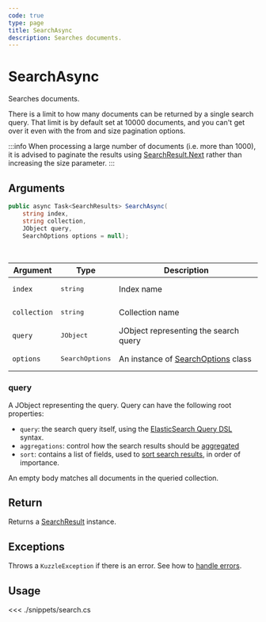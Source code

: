 ```yaml
---
code: true
type: page
title: SearchAsync
description: Searches documents.
---
```


# SearchAsync

Searches documents.

There is a limit to how many documents can be returned by a single search query.
That limit is by default set at 10000 documents, and you can't get over it even with the from and size pagination options.

:::info
When processing a large number of documents (i.e. more than 1000), it is advised to paginate the results using [SearchResult.Next](/sdk/csharp/1/core-classes/search-result/next) rather than increasing the size parameter.
:::

## Arguments

```csharp
public async Task<SearchResults> SearchAsync(
    string index, 
    string collection, 
    JObject query,
    SearchOptions options = null);
```

<br/>

| Argument     | Type                                 | Description                               |
| ------------ | ------------------------------------ | ----------------------------------------- |
| `index`      | <pre>string</pre>        | Index name                                |
| `collection` | <pre>string</pre>        | Collection name                           |
| `query`      | <pre>JObject</pre>        | JObject representing the search query |
| `options`    | <pre>SearchOptions</pre> | An instance of [SearchOptions](/sdk/csharp/1/core-classes/search-options) class|

### query

A JObject representing the query. Query can have the following root properties:

- `query`: the search query itself, using the [ElasticSearch Query DSL](https://www.elastic.co/guide/en/elasticsearch/reference/5.6/query-dsl.html) syntax.
- `aggregations`: control how the search results should be [aggregated](https://www.elastic.co/guide/en/elasticsearch/reference/5.6/search-aggregations.html)
- `sort`: contains a list of fields, used to [sort search results](https://www.elastic.co/guide/en/elasticsearch/reference/5.6/search-request-sort.html), in order of importance.

An empty body matches all documents in the queried collection.

## Return

Returns a [SearchResult](/sdk/csharp/1/core-classes/search-result/introduction) instance.

## Exceptions

Throws a `KuzzleException` if there is an error. See how to [handle errors](/sdk/csharp/1/essentials/error-handling).

## Usage

<<< ./snippets/search.cs
